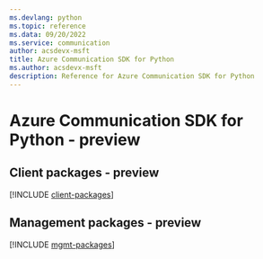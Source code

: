 ```yaml
---
ms.devlang: python
ms.topic: reference
ms.data: 09/20/2022
ms.service: communication
author: acsdevx-msft
title: Azure Communication SDK for Python
ms.author: acsdevx-msft
description: Reference for Azure Communication SDK for Python
---
```

# Azure Communication SDK for Python - preview

## Client packages - preview
[!INCLUDE [client-packages](communication-client-index.md)]
## Management packages - preview
[!INCLUDE [mgmt-packages](communication-mgmt-index.md)]
